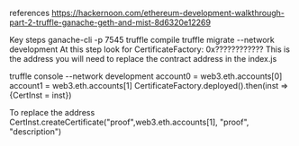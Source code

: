 references 
https://hackernoon.com/ethereum-development-walkthrough-part-2-truffle-ganache-geth-and-mist-8d6320e12269

Key steps
ganache-cli -p 7545
truffle compile
truffle migrate --network development
	At this step look for CertificateFactory: 0x????????????
	This is the address you will need to replace the contract address in the index.js

truffle console --network development
account0 = web3.eth.accounts[0]
account1 = web3.eth.accounts[1]
CertificateFactory.deployed().then(inst => {CertInst = inst})

To replace the address
CertInst.createCertificate("proof",web3.eth.accounts[1], "proof", "description")
